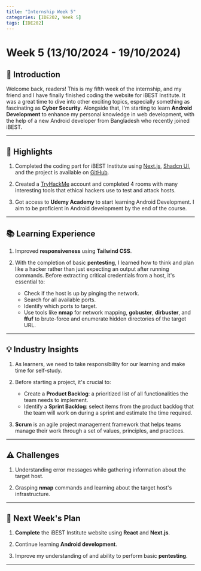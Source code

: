 ```yaml
---
title: "Internship Week 5"
categories: [IDE202, Week 5]
tags: [IDE202]
---
```


# **Week 5 (13/10/2024 - 19/10/2024)**

## 🌟 **Introduction**

Welcome back, readers! This is my fifth week of the internship, and my friend and I have finally finished coding the website for iBEST Institute. It was a great time to dive into other exciting topics, especially something as fascinating as **Cyber Security**. Alongside that, I'm starting to learn **Android Development** to enhance my personal knowledge in web development, with the help of a new Android developer from Bangladesh who recently joined iBEST.

---

## 🚀 **Highlights**

1. Completed the coding part for iBEST Institute using [Next.js](https://nextjs.org/docs), [Shadcn UI](https://ui.shadcn.com/docs/components/select), and the project is available on [GitHub](https://github.com/C-gyeltshen/iBEST_INSTITUTE_WEBSITE.git).

2. Created a [TryHackMe](https://tryhackme.com/r/dashboard) account and completed 4 rooms with many interesting tools that ethical hackers use to test and attack hosts.

3. Got access to **Udemy Academy** to start learning Android Development. I aim to be proficient in Android development by the end of the course.

---

## 📚 **Learning Experience**

1. Improved **responsiveness** using **Tailwind CSS**.

2. With the completion of basic **pentesting**, I learned how to think and plan like a hacker rather than just expecting an output after running commands. Before extracting critical credentials from a host, it's essential to:
   - Check if the host is up by pinging the network.
   - Search for all available ports.
   - Identify which ports to target.
   - Use tools like **nmap** for network mapping, **gobuster**, **dirbuster**, and **ffuf** to brute-force and enumerate hidden directories of the target URL.

---

## 💡 **Industry Insights**

1. As learners, we need to take responsibility for our learning and make time for self-study.

2. Before starting a project, it's crucial to:
   - Create a **Product Backlog**: a prioritized list of all functionalities the team needs to implement.
   - Identify a **Sprint Backlog**: select items from the product backlog that the team will work on during a sprint and estimate the time required.

3. **Scrum** is an agile project management framework that helps teams manage their work through a set of values, principles, and practices.

---

## ⚠️ **Challenges**

1. Understanding error messages while gathering information about the target host.

2. Grasping **nmap** commands and learning about the target host's infrastructure.

---

## 🎯 **Next Week's Plan**

1. **Complete** the iBEST Institute website using **React** and **Next.js**.

2. Continue learning **Android development**.

3. Improve my understanding of and ability to perform basic **pentesting**.

---
